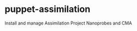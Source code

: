 puppet-assimilation
===================

Install and manage Assimilation Project Nanoprobes and CMA
